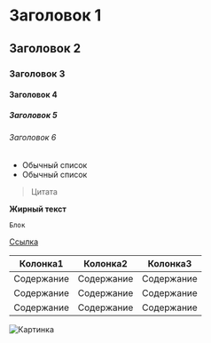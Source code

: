 # Заголовок 1
## Заголовок 2
### Заголовок 3
#### Заголовок 4
##### Заголовок 5
###### Заголовок 6

* Обычный список
* Обычный список

> Цитата

**Жирный текст**

```
Блок
```

[Ссылка](https://github.com/vivchar)

| Колонка1 | Колонка2 | Колонка3
| ------ | ------ | ------ |
| Содержание | Содержание | Содержание |
| Содержание | Содержание | Содержание |
| Содержание | Содержание | Содержание |

![Картинка](https://www.samcodes.co.uk/project/geometrize-haxe-web/assets/images/xseagull.jpg.pagespeed.ic.iK66EGA15-.jpg)
